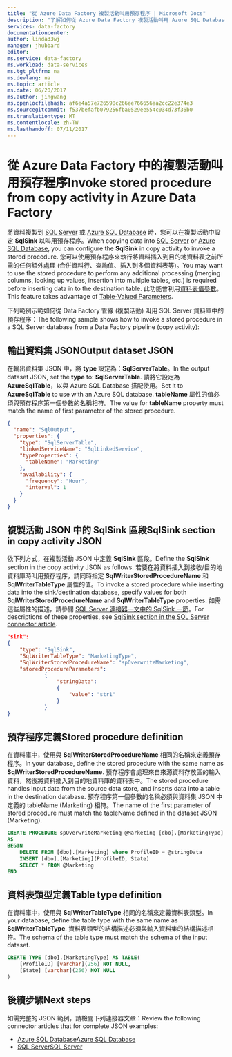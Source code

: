 ```yaml
---
title: "從 Azure Data Factory 複製活動叫用預存程序 | Microsoft Docs"
description: "了解如何從 Azure Data Factory 複製活動叫用 Azure SQL Database 或 SQL Server 中的預存程序。"
services: data-factory
documentationcenter: 
author: linda33wj
manager: jhubbard
editor: 
ms.service: data-factory
ms.workload: data-services
ms.tgt_pltfrm: na
ms.devlang: na
ms.topic: article
ms.date: 06/20/2017
ms.author: jingwang
ms.openlocfilehash: af6e4a57e726598c266ee766656aa2cc22e374e3
ms.sourcegitcommit: f537befafb079256fba0529ee554c034d73f36b0
ms.translationtype: MT
ms.contentlocale: zh-TW
ms.lasthandoff: 07/11/2017
---
```

# <a name="invoke-stored-procedure-from-copy-activity-in-azure-data-factory"></a><span data-ttu-id="39209-103">從 Azure Data Factory 中的複製活動叫用預存程序</span><span class="sxs-lookup"><span data-stu-id="39209-103">Invoke stored procedure from copy activity in Azure Data Factory</span></span>
<span data-ttu-id="39209-104">將資料複製到 [SQL Server](data-factory-sqlserver-connector.md) 或 [Azure SQL Database](data-factory-azure-sql-connector.md) 時，您可以在複製活動中設定 **SqlSink** 以叫用預存程序。</span><span class="sxs-lookup"><span data-stu-id="39209-104">When copying data into [SQL Server](data-factory-sqlserver-connector.md) or [Azure SQL Database](data-factory-azure-sql-connector.md), you can configure the **SqlSink** in copy activity to invoke a stored procedure.</span></span> <span data-ttu-id="39209-105">您可以使用預存程序來執行將資料插入到目的地資料表之前所需的任何額外處理 (合併資料行、查詢值、插入到多個資料表等)。</span><span class="sxs-lookup"><span data-stu-id="39209-105">You may want to use the stored procedure to perform any additional processing (merging columns, looking up values, insertion into multiple tables, etc.) is required before inserting data in to the destination table.</span></span> <span data-ttu-id="39209-106">此功能會利用[資料表值參數](https://msdn.microsoft.com/library/bb675163.aspx)。</span><span class="sxs-lookup"><span data-stu-id="39209-106">This feature takes advantage of [Table-Valued Parameters](https://msdn.microsoft.com/library/bb675163.aspx).</span></span> 

<span data-ttu-id="39209-107">下列範例示範如何從 Data Factory 管線 (複製活動) 叫用 SQL Server 資料庫中的預存程序：</span><span class="sxs-lookup"><span data-stu-id="39209-107">The following sample shows how to invoke a stored procedure in a SQL Server database from a Data Factory pipeline (copy activity):</span></span>  

## <a name="output-dataset-json"></a><span data-ttu-id="39209-108">輸出資料集 JSON</span><span class="sxs-lookup"><span data-stu-id="39209-108">Output dataset JSON</span></span>
<span data-ttu-id="39209-109">在輸出資料集 JSON 中，將 **type** 設定為：**SqlServerTable**。</span><span class="sxs-lookup"><span data-stu-id="39209-109">In the output dataset JSON, set the **type** to: **SqlServerTable**.</span></span> <span data-ttu-id="39209-110">請將它設定為 **AzureSqlTable**，以與 Azure SQL Database 搭配使用。</span><span class="sxs-lookup"><span data-stu-id="39209-110">Set it to **AzureSqlTable** to use with an Azure SQL database.</span></span> <span data-ttu-id="39209-111">**tableName** 屬性的值必須與預存程序第一個參數的名稱相符。</span><span class="sxs-lookup"><span data-stu-id="39209-111">The value for **tableName** property must match the name of first parameter of the stored procedure.</span></span>  

```json
{
  "name": "SqlOutput",
  "properties": {
    "type": "SqlServerTable",
    "linkedServiceName": "SqlLinkedService",
    "typeProperties": {
      "tableName": "Marketing"
    },
    "availability": {
      "frequency": "Hour",
      "interval": 1
    }
  }
}
```

## <a name="sqlsink-section-in-copy-activity-json"></a><span data-ttu-id="39209-112">複製活動 JSON 中的 SqlSink 區段</span><span class="sxs-lookup"><span data-stu-id="39209-112">SqlSink section in copy activity JSON</span></span>
<span data-ttu-id="39209-113">依下列方式，在複製活動 JSON 中定義 **SqlSink** 區段。</span><span class="sxs-lookup"><span data-stu-id="39209-113">Define the **SqlSink** section in the copy activity JSON as follows.</span></span> <span data-ttu-id="39209-114">若要在將資料插入到接收/目的地資料庫時叫用預存程序，請同時指定 **SqlWriterStoredProcedureName** 和 **SqlWriterTableType** 屬性的值。</span><span class="sxs-lookup"><span data-stu-id="39209-114">To invoke a stored procedure while inserting data into the sink/destination database, specify values for both **SqlWriterStoredProcedureName** and **SqlWriterTableType** properties.</span></span> <span data-ttu-id="39209-115">如需這些屬性的描述，請參閱 [SQL Server 連接器一文中的 SqlSink 一節](data-factory-sqlserver-connector.md#sqlsink)。</span><span class="sxs-lookup"><span data-stu-id="39209-115">For descriptions of these properties, see [SqlSink section in the SQL Server connector article](data-factory-sqlserver-connector.md#sqlsink).</span></span>

```json
"sink":
{
    "type": "SqlSink",
    "SqlWriterTableType": "MarketingType",
    "SqlWriterStoredProcedureName": "spOverwriteMarketing", 
    "storedProcedureParameters":
            {
                "stringData": 
                {
                    "value": "str1"     
                }
            }
}
```

## <a name="stored-procedure-definition"></a><span data-ttu-id="39209-116">預存程序定義</span><span class="sxs-lookup"><span data-stu-id="39209-116">Stored procedure definition</span></span> 
<span data-ttu-id="39209-117">在資料庫中，使用與 **SqlWriterStoredProcedureName** 相同的名稱來定義預存程序。</span><span class="sxs-lookup"><span data-stu-id="39209-117">In your database, define the stored procedure with the same name as **SqlWriterStoredProcedureName**.</span></span> <span data-ttu-id="39209-118">預存程序會處理來自來源資料存放區的輸入資料，然後將資料插入到目的地資料庫的資料表中。</span><span class="sxs-lookup"><span data-stu-id="39209-118">The stored procedure handles input data from the source data store, and inserts data into a table in the destination database.</span></span> <span data-ttu-id="39209-119">預存程序第一個參數的名稱必須與資料集 JSON 中定義的 tableName (Marketing) 相符。</span><span class="sxs-lookup"><span data-stu-id="39209-119">The name of the first parameter of stored procedure must match the tableName defined in the dataset JSON (Marketing).</span></span>

```sql
CREATE PROCEDURE spOverwriteMarketing @Marketing [dbo].[MarketingType] READONLY, @stringData varchar(256)
AS
BEGIN
    DELETE FROM [dbo].[Marketing] where ProfileID = @stringData
    INSERT [dbo].[Marketing](ProfileID, State)
    SELECT * FROM @Marketing
END
```

## <a name="table-type-definition"></a><span data-ttu-id="39209-120">資料表類型定義</span><span class="sxs-lookup"><span data-stu-id="39209-120">Table type definition</span></span>
<span data-ttu-id="39209-121">在資料庫中，使用與 **SqlWriterTableType** 相同的名稱來定義資料表類型。</span><span class="sxs-lookup"><span data-stu-id="39209-121">In your database, define the table type with the same name as **SqlWriterTableType**.</span></span> <span data-ttu-id="39209-122">資料表類型的結構描述必須與輸入資料集的結構描述相符。</span><span class="sxs-lookup"><span data-stu-id="39209-122">The schema of the table type must match the schema of the input dataset.</span></span>

```sql
CREATE TYPE [dbo].[MarketingType] AS TABLE(
    [ProfileID] [varchar](256) NOT NULL,
    [State] [varchar](256) NOT NULL
)
```

## <a name="next-steps"></a><span data-ttu-id="39209-123">後續步驟</span><span class="sxs-lookup"><span data-stu-id="39209-123">Next steps</span></span>
<span data-ttu-id="39209-124">如需完整的 JSON 範例，請檢閱下列連接器文章：</span><span class="sxs-lookup"><span data-stu-id="39209-124">Review the following connector articles that for complete JSON examples:</span></span> 

- [<span data-ttu-id="39209-125">Azure SQL Database</span><span class="sxs-lookup"><span data-stu-id="39209-125">Azure SQL Database</span></span>](data-factory-azure-sql-connector.md)
- [<span data-ttu-id="39209-126">SQL Server</span><span class="sxs-lookup"><span data-stu-id="39209-126">SQL Server</span></span>](data-factory-sqlserver-connector.md)

